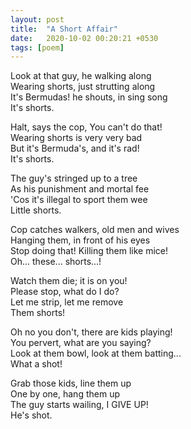 ```yaml
---
layout: post
title:  "A Short Affair"
date:   2020-10-02 00:20:21 +0530
tags: [poem]
---
```


Look at that guy, he walking along  
Wearing shorts, just strutting along  
It's Bermudas! he shouts, in sing song  
It's shorts.  

Halt, says the cop, You can't do that!  
Wearing shorts is very very bad  
But it's Bermuda's, and it's rad!  
It's shorts.  

The guy's stringed up to a tree  
As his punishment and mortal fee  
'Cos it's illegal to sport them wee  
Little shorts.  

Cop catches walkers, old men and wives  
Hanging them, in front of his eyes  
Stop doing that! Killing them like mice!  
Oh... these... shorts...!  

Watch them die; it is on you!  
Please stop, what do I do?  
Let me strip, let me remove  
Them shorts!  

Oh no you don't, there are kids playing!  
You pervert, what are you saying?  
Look at them bowl, look at them batting...  
What a shot!  

Grab those kids, line them up  
One by one, hang them up  
The guy starts wailing, I GIVE UP!  
He's shot.  
